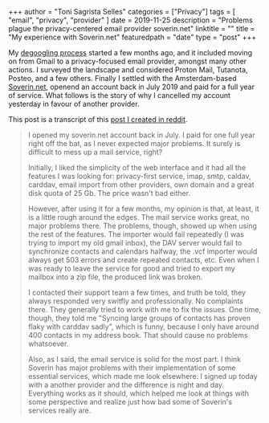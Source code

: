 +++
author = "Toni Sagrista Selles"
categories = ["Privacy"]
tags = [ "email", "privacy", "provider" ]
date = 2019-11-25
description = "Problems plague the privacy-centered email provider soverin.net"
linktitle = ""
title = "My experience with Soverin.net"
featuredpath = "date"
type = "post"
+++

My [degoogling process](reddit.com/r/degoogle) started a few months ago, and it included moving on from Gmail to a privacy-focused email provider, amongst many other actions. I surveyed the landscape and considered Proton Mail, Tutanota, Posteo, and a few others. Finally I settled with the Amsterdam-based [Soverin.net](soverin.net), openend an account back in July 2019 and paid for a full year of service. What follows is the story of why I cancelled my account yesterday in favour of another provider.

This post is a transcript of this [post I created in reddit](https://www.reddit.com/r/privacytoolsIO/comments/e14rxf/my_experience_with_soverin/).


> I opened my soverin.net account back in July. I paid for one full year right off the bat, as I never expected major problems. It surely is difficult to mess up a mail service, right?
>
> Initially, I liked the simplicity of the web interface and it had all the features I was looking for: privacy-first service, imap, smtp, caldav, carddav, email import from other providers, own domain and a great disk quota of 25 Gb. The price wasn't bad either.
>
> However, after using it for a few months, my opinion is that, at least, it is a little rough around the edges. The mail service works great, no major problems there. The problems, though, showed up when using the rest of the features. The importer would fail repeatedly (I was trying to import my old gmail inbox), the DAV server would fail to synchronize contacts and calendars halfway, the .vcf importer would always get 503 errors and create repeated contacts, etc. Even when I was ready to leave the service for good and tried to export my mailbox into a zip file, the produced link was broken.
>
> I contacted their support team a few times, and truth be told, they always responded very switfly and professionally. No complaints there. They generally tried to work with me to fix the issues. One time, though, they told me "Syncing large groups of contacts has proven flaky with carddav sadly", which is funny, because I only have around 400 contacts in my address book. That should cause no problems whatsoever.
>
> Also, as I said, the email service is solid for the most part.
> I think Soverin has major problems with their implementation of some essential services, which made me look elsewhere. I signed up today with a another provider and the difference is night and day. Everything works as it should, which helped me look at things with some perspective and realize just how bad some of Soverin's services really are.
